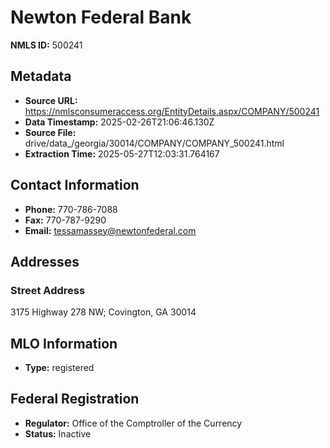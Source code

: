 # Newton Federal Bank

**NMLS ID:** 500241

## Metadata
- **Source URL:** https://nmlsconsumeraccess.org/EntityDetails.aspx/COMPANY/500241
- **Data Timestamp:** 2025-02-26T21:06:46.130Z
- **Source File:** drive/data_/georgia/30014/COMPANY/COMPANY_500241.html
- **Extraction Time:** 2025-05-27T12:03:31.764167

## Contact Information
- **Phone:** 770-786-7088
- **Fax:** 770-787-9290
- **Email:** tessamassey@newtonfederal.com

## Addresses
### Street Address
3175 Highway 278 NW; Covington, GA 30014

## MLO Information
- **Type:** registered

## Federal Registration
- **Regulator:** Office of the Comptroller of the Currency
- **Status:** Inactive
